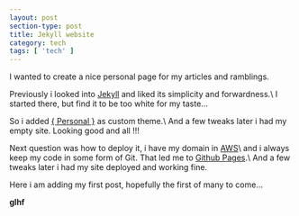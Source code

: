 ```yaml
---
layout: post
section-type: post
title: Jekyll website
category: tech
tags: [ 'tech' ]
---
```

I wanted to create a nice personal page for my articles and ramblings.

Previously i looked into [Jekyll](http://jekyllrb.com) and liked its simplicity and forwardness.\\
I started there, but find it to be too white for my taste...

So i added [{ Personal }](https://panossakkos.github.io/personal-jekyll-theme) as custom theme.\\
And a few tweaks later i had my empty site. Looking good and all !!!

Next question was how to deploy it, i have my domain in [AWS](https://aws.amazon.com/)\\
and i always keep my code in some form of Git. That led me to [Github Pages](https://pages.github.com/).\\
And a few tweaks later i had my site deployed and working fine.

Here i am adding my first post, hopefully the first of many to come...


**glhf**